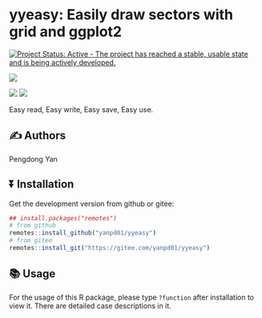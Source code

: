 <!-- README.md is generated from README.Rmd. Please edit that file -->

# yyeasy: Easily draw sectors with grid and ggplot2

<!-- badges: start -->

[![Project Status: Active - The project has reached a stable, usable
state and is being actively
developed.](http://www.repostatus.org/badges/latest/active.svg)](http://www.repostatus.org/#active)
<!-- [![CRAN_Status_Badge](https://www.r-pkg.org/badges/version/yyeasy)](https://cran.r-project.org/package=yyeasy) -->
[![](https://img.shields.io/badge/devel%20version-0.5.2-green.svg)](https://github.com/yanpd01/yyeasy)

<!-- ![](https://img.shields.io/badge/platforms-all-green.svg) -->

![](https://img.shields.io/badge/Windows-passing-green.svg)
![](https://img.shields.io/badge/Linux-passing-green.svg)
<!-- badges: end -->

Easy read, Easy write, Easy save, Easy use.

## :writing_hand: Authors

Pengdong Yan

## :arrow_double_down: Installation

Get the development version from github or gitee:

``` r
## install.packages("remotes")
# from github
remotes::install_github("yanpd01/yyeasy")
# from gitee
remotes::install_git("https://gitee.com/yanpd01/yyeasy")
```

## :books: Usage

For the usage of this R package, please type `?function` after
installation to view it. There are detailed case descriptions in it.
